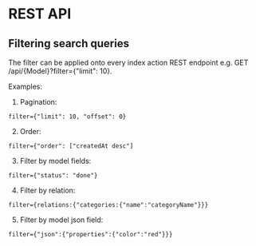 # REST API

## Filtering search queries

The filter can be applied onto every index action REST endpoint e.g. GET /api/{Model}?filter={"limit": 10}.

Examples:

1. Pagination:

```
filter={"limit": 10, "offset": 0}
```

2. Order:

```
filter={"order": ["createdAt desc"]
```

3. Filter by model fields:

```
filter={"status": "done"}
```

4. Filter by relation:

```
filter={relations:{"categories:{"name":"categoryName"}}}
```

5. Filter by model json field:

```
filter={"json":{"properties":{"color":"red"}}}
```
